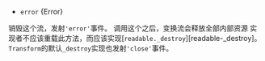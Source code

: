 <!-- YAML
added: v8.0.0
-->

* `error` {Error}

销毁这个流，发射`'error'`事件。
调用这个之后，变换流会释放全部内部资源
实现者不应该重载此方法，而应该实现[`readable._destroy`][readable-_destroy]。
`Transform`的默认`_destroy`实现也发射`'close'`事件。

